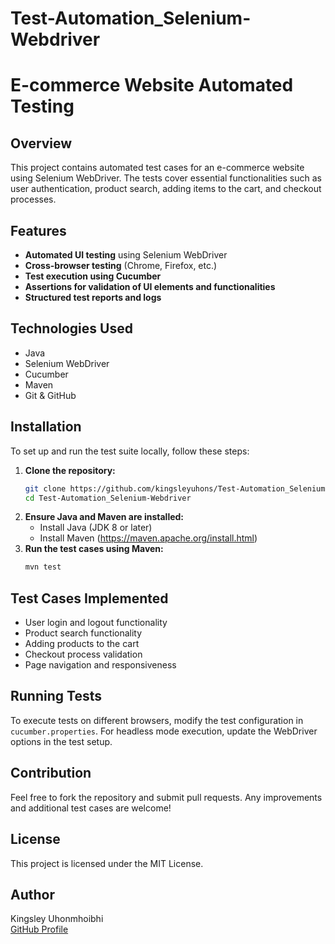 # Test-Automation_Selenium-Webdriver
# E-commerce Website Automated Testing

## Overview
This project contains automated test cases for an e-commerce website using Selenium WebDriver. The tests cover essential functionalities such as user authentication, product search, adding items to the cart, and checkout processes. 

## Features
- **Automated UI testing** using Selenium WebDriver
- **Cross-browser testing** (Chrome, Firefox, etc.)
- **Test execution using Cucumber**
- **Assertions for validation of UI elements and functionalities**
- **Structured test reports and logs**

## Technologies Used
- Java
- Selenium WebDriver
- Cucumber
- Maven
- Git & GitHub

## Installation
To set up and run the test suite locally, follow these steps:

1. **Clone the repository:**
   ```bash
   git clone https://github.com/kingsleyuhons/Test-Automation_Selenium-Webdriver.git
   cd Test-Automation_Selenium-Webdriver
   ```
2. **Ensure Java and Maven are installed:**
   - Install Java (JDK 8 or later)
   - Install Maven (https://maven.apache.org/install.html)
3. **Run the test cases using Maven:**
   ```bash
   mvn test
   ```

## Test Cases Implemented
- User login and logout functionality
- Product search functionality
- Adding products to the cart
- Checkout process validation
- Page navigation and responsiveness

## Running Tests
To execute tests on different browsers, modify the test configuration in `cucumber.properties`.
For headless mode execution, update the WebDriver options in the test setup.

## Contribution
Feel free to fork the repository and submit pull requests. Any improvements and additional test cases are welcome!

## License
This project is licensed under the MIT License.

## Author
Kingsley Uhonmhoibhi  
[GitHub Profile](https://github.com/kingsleyuhons/)
